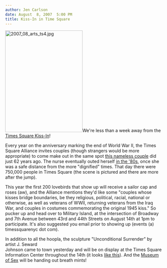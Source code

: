```yaml
---
author: Jen Carlson
date: August  8, 2007  5:00 PM
title: Kiss-In in Time Square
---
```


<p><img alt="2007_08_arts_ts4.jpg" src="https://web.archive.org/web/20120123221719im_/http://gothamist.com/attachments/arts_jen/2007_08_arts_ts4.jpg" width="248" height="326" class="right">We&apos;re less than a week away from the <a href="https://web.archive.org/web/20120123221719/http://www.timessquarenyc.org/about_us/events_vjday.html">Times Square Kiss-In</a>! </p>

<p>Every year on the anniversary marking the end of World War II, the Times Square Alliance invites couples (though strangers would be more appropriate) to come make out in the same spot <a href="https://web.archive.org/web/20120123221719/http://www.life.com/Life/special/kiss01a.html">this nameless couple</a> did just 62 years ago. The nurse eventually outed herself <a href="https://web.archive.org/web/20120123221719/http://www.life.com/Life/special/kiss02.html">in the &apos;80s</a>, once she was a safe distance from the more &quot;dignified&quot; times. That day there were 750,000 people in Times Square (the scene is pictured and there are more after the jump).</p>

<p>This year the first 200 lovebirds that show up will receive a sailor cap and roses (aw), and the Alliance mentions they&apos;d like some &quot;couples whose kisses bridge boundaries, be they religious, political, racial, national or otherwise, as well as veterans of WWII, returning veterans from the Iraq War, and couples in costumes commemorating the original 1945 kiss.&quot; So pucker up and head over to Military Island, at the intersection of Broadway and 7th Avenue between 43rd and 44th Streets on August 14th at 1pm to participate. It&apos;s also suggested you email prior to showing up (events (a) timessquarenyc dot com). </p>

<p>In addition to all the hoopla, the sculpture &quot;Unconditional Surrender&quot; by artist J. Seward<br>
Johnson came to town yesterday and will be on display at the Times Square Information Center throughout the 14th (it looks <a href="https://web.archive.org/web/20120123221719/http://gothamist.com/attachments/arts_jen/2007_08_arts_us.jpg">like this</a>). And the <a href="https://web.archive.org/web/20120123221719/http://www.museumofsex.com/">Museum of Sex</a> will be handing out breath mints!</p>